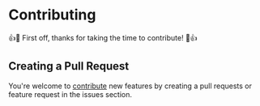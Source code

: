 Contributing
============
👍🎉 First off, thanks for taking the time to contribute! 🎉👍

Creating a Pull Request
-----------------------

You're welcome to [contribute](https://github.com/scheb/beer-analytics/graphs/contributors) new features by creating
a pull requests or feature request in the issues section.
